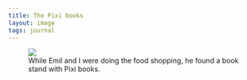 ```yaml
---
title: The Pixi books
layout: image
tags: journal
---
```

<figure>
<img src="/img/journal/IMG_0367.jpg">
<figcaption>While Emil and I were doing the food shopping, he found a book stand with Pixi books.</figcaption>
</figure>
